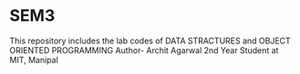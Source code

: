 # SEM3
This repository includes the lab codes of DATA STRACTURES and OBJECT ORIENTED PROGRAMMING
Author- Archit Agarwal
2nd Year Student at MIT, Manipal
